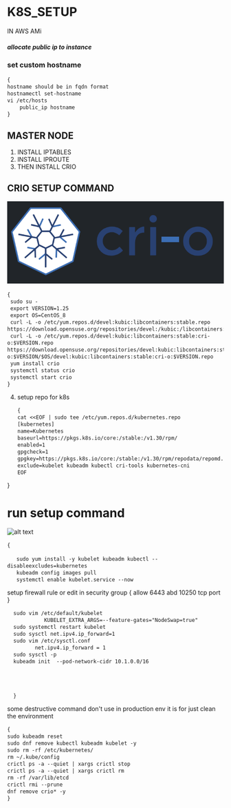 # K8S_SETUP
   IN AWS AMi

##### allocate public ip to instance
### set custom hostname
```
{
hostname should be in fqdn format
hostnamectl set-hostname
vi /etc/hosts
	public_ip hostname
}
```

## MASTER NODE

1. INSTALL IPTABLES
2. INSTALL IPROUTE
3. THEN INSTALL CRIO
 ## CRIO SETUP COMMAND
![alt text](https://github.com/Priyanshu-Arora-AI/K8S_SETUP/blob/main/source/crio.png) 			
```
{
 sudo su -
 export VERSION=1.25
 export OS=CentOS_8
 curl -L -o /etc/yum.repos.d/devel:kubic:libcontainers:stable.repo        https://download.opensuse.org/repositories/devel:/kubic:/libcontainers:/stable/$OS/devel:kubic:libcontainers:stable.repo
 curl -L -o /etc/yum.repos.d/devel:kubic:libcontainers:stable:cri-o:$VERSION.repo https://download.opensuse.org/repositories/devel:kubic:libcontainers:stable:cri-o:$VERSION/$OS/devel:kubic:libcontainers:stable:cri-o:$VERSION.repo
 yum install crio
 systemctl status crio
 systemctl start crio 
}
```
4. setup repo for k8s
   ```
   {
   cat <<EOF | sudo tee /etc/yum.repos.d/kubernetes.repo
   [kubernetes]
   name=Kubernetes
   baseurl=https://pkgs.k8s.io/core:/stable:/v1.30/rpm/
   enabled=1
   gpgcheck=1
   gpgkey=https://pkgs.k8s.io/core:/stable:/v1.30/rpm/repodata/repomd.xml.key
   exclude=kubelet kubeadm kubectl cri-tools kubernetes-cni
   EOF
}

# run setup command
![alt text](https://github.com/Priyanshu-Arora-AI/K8S_SETUP/blob/main/source/k8s.png) 
```
{

   sudo yum install -y kubelet kubeadm kubectl --disableexcludes=kubernetes
   kubeadm config images pull
   systemctl enable kubelet.service --now
```
setup firewall rule or edit in security group {
	allow 6443 abd 10250 tcp port   
 }
 ```
   sudo vim /etc/default/kubelet
	         KUBELET_EXTRA_ARGS=--feature-gates="NodeSwap=true"
   sudo systemctl restart kubelet
   sudo sysctl net.ipv4.ip_forward=1
   sudo vim /etc/sysctl.conf
	      net.ipv4.ip_forward = 1
   sudo sysctl -p
   kubeadm init  --pod-network-cidr 10.1.0.0/16

   
   
   
   }
   ```


some destructive command don't use in production env it is for just clean the environment
```
{
sudo kubeadm reset
sudo dnf remove kubectl kubeadm kubelet -y
sudo rm -rf /etc/kubernetes/
rm ~/.kube/config
crictl ps -a --quiet | xargs crictl stop
crictl ps -a --quiet | xargs crictl rm
rm -rf /var/lib/etcd
crictl rmi --prune
dnf remove crio* -y
}
```


   

